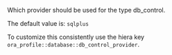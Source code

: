 Which provider should be used for the type db_control.

The default value is: `sqlplus`

To customize this consistently use the hiera key `ora_profile::database::db_control_provider`.
